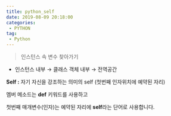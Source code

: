 ```yaml
---
title: python_self
date: 2019-08-09 20:18:00
categories:
 - PYTHON
tag:
 - Python
---
```


> 인스턴스 속 변수 찾아가기

- 인스턴스 내부 → 클래스 객체 내부 → 전역공간



**Self :** 자기 자신을 강조하는 의미의 self (첫번째 인자위치에 예약된 자리)



멤버 메소드는 **def** 키워드를 사용하고

첫번째 매개변수(인자)는 예약된 자리에 **self**라는 단어로 사용합니다.
